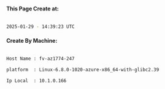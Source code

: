 
   
#### This Page Create at:

```bash

2025-01-29 - 14:39:23 UTC

```

#### Create By Machine:

```bash

Host Name : fv-az1774-247

platform  : Linux-6.8.0-1020-azure-x86_64-with-glibc2.39

Ip Local  : 10.1.0.166

```

